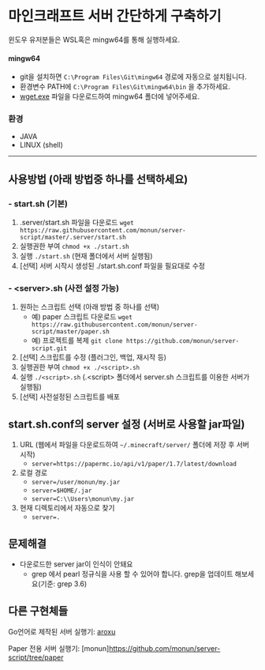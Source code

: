 # 마인크래프트 서버 간단하게 구축하기

윈도우 유저분들은 WSL혹은 mingw64를 통해 실행하세요.

#### mingw64
* git을 설치하면 `C:\Program Files\Git\mingw64` 경로에 자동으로 설치됩니다.
* 환경변수 PATH에 `C:\Program Files\Git\mingw64\bin` 을 추가하세요.
* [wget.exe](https://eternallybored.org/misc/wget/) 파일을 다운로드하여 mingw64 폴더에 넣어주세요.

### 환경
* JAVA
* LINUX (shell)
---
## 사용방법 (아래 방법중 하나를 선택하세요)
### - start.sh (기본)
1. .server/start.sh 파일을 다운로드 `wget https://raw.githubusercontent.com/monun/server-script/master/.server/start.sh`
2. 실행권한 부여 `chmod +x ./start.sh`
3. 실행 `./start.sh` (현재 폴더에서 서버 실행됨)
4. [선택] 서버 시작시 생성된 ./start.sh.conf 파일을 필요대로 수정
### - \<server>.sh (사전 설정 가능)
1. 원하는 스크립트 선택 (아래 방법 중 하나를 선택)
   * 예) paper 스크립트 다운로드 `wget https://raw.githubusercontent.com/monun/server-script/master/paper.sh`
   * 예) 프로젝트를 복제 `git clone https://github.com/monun/server-script.git`
2. [선택] 스크립트를 수정 (플러그인, 백업, 재시작 등)
3. 실행권한 부여 `chmod +x ./<script>.sh`
4. 실행 `./<script>.sh` (.\<script> 폴더에서 server.sh 스크립트를 이용한 서버가 실행됨)
5. [선택] 사전설정된 스크립트를 배포
## start.sh.conf의 server 설정 (서버로 사용할 jar파일)
1. URL (웹에서 파일을 다운로드하여 `~/.minecraft/server/` 폴더에 저장 후 서버 시작)
   * `server=https://papermc.io/api/v1/paper/1.7/latest/download`
2. 로컬 경로
   * `server=/user/monun/my.jar`
   * `server=$HOME/.jar`
   * `server=C:\\Users\monun\my.jar`
4. 현재 디렉토리에서 자동으로 찾기
   * `server=.`
## 문제해결
* 다운로드한 server jar이 인식이 안돼요
  * grep 에서 pearl 정규식을 사용 할 수 있어야 합니다. grep을 업데이트 해보세요(기준: grep 3.6)
## 다른 구현체들
Go언어로 제작된 서버 실행기: [aroxu](https://github.com/aroxu/server-script)

Paper 전용 서버 실행기: [monun]https://github.com/monun/server-script/tree/paper
